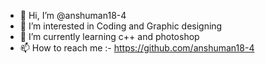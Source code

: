 - 👋 Hi, I’m @anshuman18-4
- 👀 I’m interested in Coding and Graphic designing
- 🌱 I’m currently learning c++ and photoshop
- 📫 How to reach me :- https://github.com/anshuman18-4

<!---
anshuman18-4/anshuman18-4 is a ✨ special ✨ repository because its `README.md` (this file) appears on your GitHub profile.
You can click the Preview link to take a look at your changes.
--->
